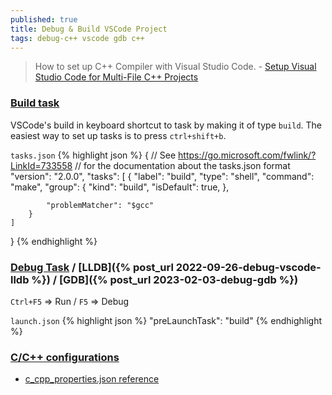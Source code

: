 ```yaml
---
published: true
title: Debug & Build VSCode Project
tags: debug-c++ vscode gdb c++
---
```

> How to set up C++ Compiler with Visual Studio Code. - [Setup Visual Studio Code for Multi-File C++ Projects](https://dev.to/talhabalaj/setup-visual-studio-code-for-multi-file-c-projects-1jpi)

### [Build task](https://code.visualstudio.com/Docs/editor/tasks)

VSCode's build in keyboard shortcut to task by making it of type `build`. The easiest way to set up tasks is to press `ctrl+shift+b`.

`tasks.json` 
{% highlight json %}
{
    // See https://go.microsoft.com/fwlink/?LinkId=733558
    // for the documentation about the tasks.json format
    "version": "2.0.0",
    "tasks": [
        {
            "label": "build",
            "type": "shell",
            "command": "make",
            "group": {
                "kind": "build",
                "isDefault": true,
            },
            
            "problemMatcher": "$gcc"
        }
    ]
}
{% endhighlight %}

### [Debug Task](https://code.visualstudio.com/docs/editor/debugging) / [LLDB]({% post_url 2022-09-26-debug-vscode-lldb %}) / [GDB]({% post_url 2023-02-03-debug-gdb %})
`Ctrl+F5` => Run / `F5` => Debug

`launch.json`
{% highlight json %}
"preLaunchTask": "build"
{% endhighlight %}


### [C/C++ configurations](https://code.visualstudio.com/docs/cpp/config-msvc#_cc-configurations)
- [c_cpp_properties.json reference](https://code.visualstudio.com/docs/cpp/c-cpp-properties-schema-reference)
